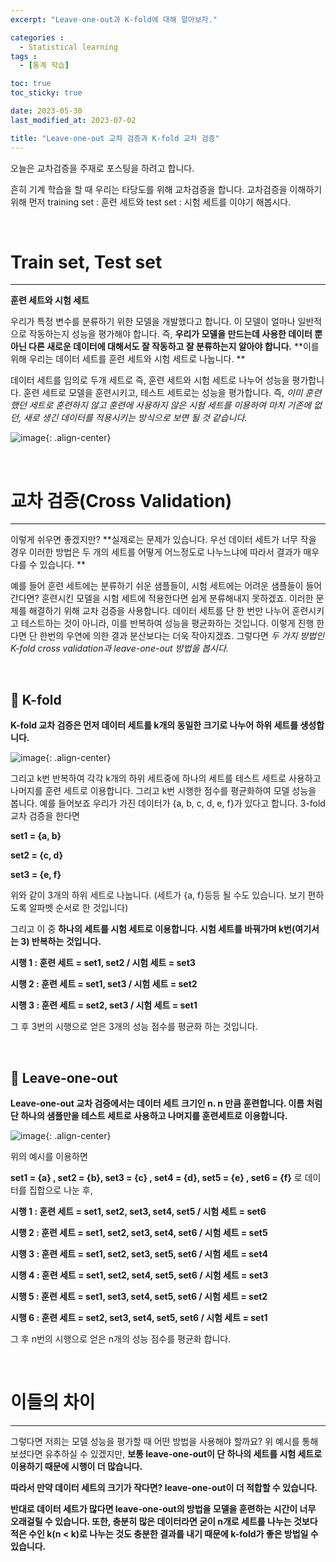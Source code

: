 ```yaml
---
excerpt: "Leave-one-out과 K-fold에 대해 알아보자."

categories :
  - Statistical learning
tags :
  - [통계 학습]

toc: true
toc_sticky: true

date: 2023-05-30
last_modified_at: 2023-07-02

title: "Leave-one-out 교차 검증과 K-fold 교차 검증"
---
```

오늘은 교차검증을 주재로 포스팅을 하려고 합니다.

흔히 기계 학습을 할 때 우리는 타당도를 위해 교차검증을 합니다. 교차검증을 이해하기 위해 먼저 training set : 훈련 세트와 test set : 시험 세트를 이야기 해봅시다.

<br>

# Train set, Test set

---

**훈련 세트와 시험 세트**

우리가 특정 변수를 분류하기 위한 모델을 개발했다고 합니다. 이 모델이 얼마나 일반적으로 작동하는지 성능을 평가해야 합니다. 즉, **우리가 모델을 만드는데 사용한 데이터 뿐 아닌 다른 새로운 데이터에 대해서도 잘 작동하고 잘 분류하는지 알아야 합니다.**
**이를 위해 우리는 데이터 세트를 훈련 세트와 시험 세트로 나눕니다. **

데이터 세트를 임의로 두개 세트로 즉, 훈련 세트와 시험 세트로 나누어 성능을 평가합니다. 훈련 세트로 모델을 훈련시키고, 테스트 세트로는 성능을 평가합니다. 즉, *이미 훈련했던 세트로 훈련하지 않고 훈련에 사용하지 않은 시험 세트를 이용하여 마치 기존에 없던, 새로 생긴 데이터를 적용시키는 방식으로 보면 될 것 같습니다.*

![image](https://github.com/novicedata/colab_practice/assets/88019539/2d2d4752-dcf6-469e-94dd-63994e52db0f){: .align-center}


<br>

# 교차 검증(Cross Validation)
---

이렇게 쉬우면 좋겠지만? **실제로는 문제가 있습니다. 우선 데이터 세트가 너무 작을 경우 이러한 방법은 두 개의 세트를 어떻게 어느정도로 나누느냐에 따라서 결과가 매우 다를 수 있습니다. **

예를 들어 훈련 세트에는 분류하기 쉬운 샘플들이, 시험 세트에는 어려운 샘플들이 들어간다면? 훈련시킨 모델을 시험 세트에 적용한다면 쉽게 분류해내지 못하겠죠.
이러한 문제를 해결하기 위해 교차 검증을 사용합니다. 데이터 세트를 단 한 번만 나누어 훈련시키고 테스트하는 것이 아니라, 이를 반복하여 성능을 평균화하는 것입니다. 이렇게 진행 한다면 단 한번의 우연에 의한 결과 분산보다는 더욱 작아지겠죠. 그렇다면 *두 가지 방법인 K-fold cross validation과 leave-one-out 방법을 봅시다.*

<br>

## 📌 K-fold

**K-fold 교차 검증은 먼저 데이터 세트를 k개의 동일한 크기로 나누어 하위 세트를 생성합니다.**

![image](https://github.com/novicedata/colab_practice/assets/88019539/e0a9612f-c5b2-4a82-9221-0235df2d6546){: .align-center}

그리고 k번 반복하여 각각 k개의 하위 세트중에 하나의 세트를 테스트 세트로 사용하고 나머지를 훈련 세트로 이용합니다.
그리고 k번 시행한 점수를 평균화하여 모델 성능을 봅니다. 
예를 들어보죠 우리가 가진 데이터가 {a, b, c, d, e, f}가 있다고 합니다. 3-fold 교차 검증을 한다면

**set1 = {a, b}**

**set2 = {c, d}**

**set3 = {e, f}**

위와 같이 3개의 하위 세트로 나눕니다. (세트가 {a, f}등등 될 수도 있습니다. 보기 편하도록 알파벳 순서로 한 것입니다)

그리고 이 중 **하나의 세트를 시험 세트로 이용합니다. 시험 세트를 바꿔가며 k번(여기서는 3) 반복하는 것입니다.**

**시행 1 : 훈련 세트 = set1, set2 / 시험 세트 = set3**

**시행 2 : 훈련 세트 = set1, set3 / 시험 세트 = set2**

**시행 3 : 훈련 세트 = set2, set3 / 시험 세트 = set1**

그 후 3번의 시행으로 얻은 3개의 성능 점수를 평균화 하는 것입니다.

<br>

## 📌 Leave-one-out

**Leave-one-out 교차 검증에서는 데이터 세트 크기인 n. n 만큼 훈련합니다. 이름 처럼 단 하나의 샘플만을 테스트 세트로 사용하고 나머지를 훈련세트로 이용합니다.**

![image](https://github.com/novicedata/colab_practice/assets/88019539/14b39967-3d33-4c9e-9a72-89a6f11302d1){: .align-center}

위의 예시를 이용하면

**set1 = {a} , set2 = {b}, set3 = {c} , set4 = {d}, set5 = {e} , set6 = {f}** 로 데이터를 집합으로 나눈 후,

**시행 1 : 훈련 세트 = set1, set2, set3, set4, set5 / 시험 세트 = set6**

**시행 2 : 훈련 세트 = set1, set2, set3, set4, set6 / 시험 세트 = set5**

**시행 3 : 훈련 세트 = set1, set2, set3, set5, set6 / 시험 세트 = set4**

**시행 4 : 훈련 세트 = set1, set2, set4, set5, set6 / 시험 세트 = set3**

**시행 5 : 훈련 세트 = set1, set3, set4, set5, set6 / 시험 세트 = set2**

**시행 6 : 훈련 세트 = set2, set3, set4, set5, set6 / 시험 세트 = set1**

그 후 n번의 시행으로 얻은 n개의 성능 점수를 평균화 합니다.

<br>

# 이들의 차이

---

그렇다면 저희는 모델 성능을 평가할 때 어떤 방법을 사용해야 할까요?
위 예시를 통해 보셨다면 유추하실 수 있겠지만, **보통 leave-one-out이 단 하나의 세트를 시험 세트로 이용하기 때문에 시행이 더 많습니다.**

**따라서 만약 데이터 세트의 크기가 작다면? leave-one-out이 더 적합할 수 있습니다.**

**반대로 데이터 세트가 많다면 leave-one-out의 방법을 모델을 훈련하는 시간이 너무 오래걸릴 수 있습니다. 또한, 충분히 많은 데이터라면 굳이 n개로 세트를 나누는 것보다 적은 수인 k(n < k)로 나누는 것도 충분한 결과를 내기 때문에 k-fold가 좋은 방법일 수 있습니다.**
